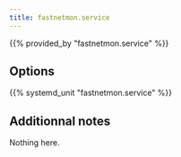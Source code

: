 ```yaml
---
title: fastnetmon.service
---
```


{{% provided_by "fastnetmon.service" %}}

## Options

{{% systemd_unit "fastnetmon.service" %}}

## Additionnal notes

Nothing here.